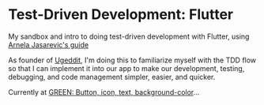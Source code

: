# Test-Driven Development: Flutter
My sandbox and intro to doing test-driven development with Flutter, using [Arnela Jasarevic's guide](https://medium.com/upday-devs/flutter-test-driven-development-e57f2defff43)

As founder of [Ugeddit](https://www.ugeddit.com), I'm doing this to familiarize myself with the TDD flow so that I can implement it into our app to make our development, testing, debugging, and code management simpler, easier, and quicker.

Currently at [GREEN: Button, icon, text, background-color](https://medium.com/upday-devs/flutter-test-driven-development-e57f2defff43#c9c7)...
